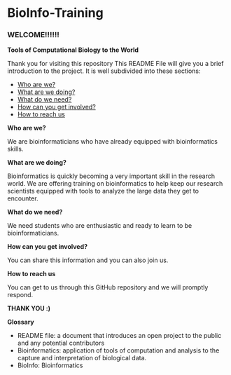 # BioInfo-Training
### WELCOME!!!!!!
**Tools of Computational Biology to the World**

Thank you for visiting this repository
This README File will give you a brief introduction to the project. It is well subdivided into these sections:

- [Who are we?](url)
- [What are we doing?](url)
- [What do we need?](url)
- [How can you get involved?](url)
- [How to reach us](url)


**Who are we?**

We are bioinformaticians who have already equipped with bioinformatics skills.

**What are we doing?**

Bioinformatics is quickly becoming a very important skill in the research world. We are offering training on bioinformatics to help keep our research scientists equipped with tools to analyze the large data they get to encounter.

**What do we need?**

We need students who are enthusiastic and ready to learn to be bioinformaticians. 

**How can you get involved?**

You can share this information and you can also join us.

**How to reach us**

You can get to us through this GitHub repository and we will promptly respond.

**THANK YOU :)**

**Glossary**

- README file: a document that introduces an open project to the public and any potential contributors
- Bioinformatics: application of tools of computation and analysis to the capture and interpretation of biological data.
- BioInfo: Bioinformatics
